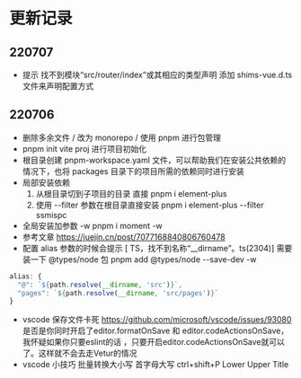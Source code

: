# 更新记录

## 220707
- 提示 找不到模块“src/router/index”或其相应的类型声明 
  添加 shims-vue.d.ts 文件来声明配置方式
## 220706
- 删除多余文件 / 改为 monorepo / 使用 pnpm 进行包管理
- pnpm init vite proj 进行项目初始化
- 根目录创建 pnpm-workspace.yaml 文件，可以帮助我们在安装公共依赖的情况下，也将 packages 目录下的项目所需的依赖同时进行安装
- 局部安装依赖
  1. 从根目录切到子项目的目录 直接 pnpm i element-plus
  2. 使用 --filter 参数在根目录直接安装 pnpm i element-plus --filter ssmispc
- 全局安装加参数 -w  pnpm i moment -w
- 参考文章 https://juejin.cn/post/7077168840806760478
- 配置 alias 参数的时候会提示 [ TS，找不到名称“__dirname”。ts(2304)]
  需要装一下 @types/node 包 
  pnpm add @types/node --save-dev -w
```js
alias: {
  "@": `${path.resolve(__dirname, 'src')}`,
  "pages": `${path.resolve(__dirname, 'src/pages')}`
}
``` 
- vscode 保存文件卡死 
  https://github.com/microsoft/vscode/issues/93080
  是否是你同时开启了editor.formatOnSave 和 editor.codeActionsOnSave， 我怀疑如果你只要eslint的话 ，只要开启editor.codeActionsOnSave就可以了。这样就不会去走Vetur的情况
- vscode 小技巧 批量转换大小写 首字母大写
  ctrl+shift+P  Lower Upper Title
